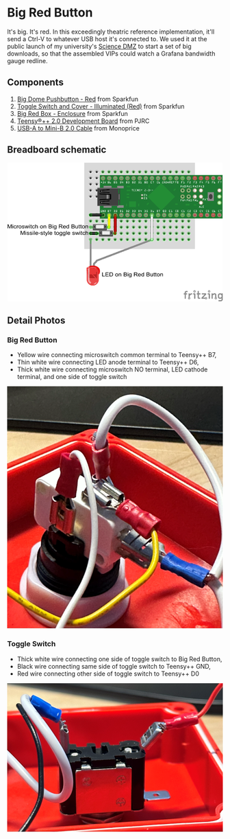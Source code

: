 # Big Red Button

It's big.
It's red.
In this exceedingly theatric reference implementation, it'll send a Ctrl-V to whatever USB host it's connected to.
We used it at the public launch of my university's [Science DMZ](https://fasterdata.es.net/science-dmz/) to start a set of big downloads, so that the assembled VIPs could watch a Grafana bandwidth gauge redline.

## Components

1. [Big Dome Pushbutton - Red](https://www.sparkfun.com/products/9181) from Sparkfun
2. [Toggle Switch and Cover - Illuminated (Red)](https://www.sparkfun.com/products/11310) from Sparkfun
3. [Big Red Box - Enclosure](https://www.sparkfun.com/products/11366) from Sparkfun
4. [Teensy®++ 2.0 Development Board](https://www.pjrc.com/store/teensypp.html) from PJRC
5. [USB-A to Mini-B 2.0 Cable](https://www.monoprice.com/product?p_id=107) from Monoprice

## Breadboard schematic

![Big red button breadboard schematic](images/big%20red%20dmz%20box_bb.png)

## Detail Photos

### Big Red Button

- Yellow wire connecting microswitch common terminal to Teensy++ B7,
- Thin white wire connecting LED anode terminal to Teensy++ D6,
- Thick white wire connecting microswitch NO terminal, LED cathode terminal, and one side of toggle switch

![Big Red Button](images/big_red_button_detail.png)

### Toggle Switch

- Thick white wire connecting one side of toggle switch to Big Red Button,
- Black wire connecting same side of toggle switch to Teensy++ GND,
- Red wire connecting other side of toggle switch to Teensy++ D0

![toggle Switch](images/toggle_detail.png)
